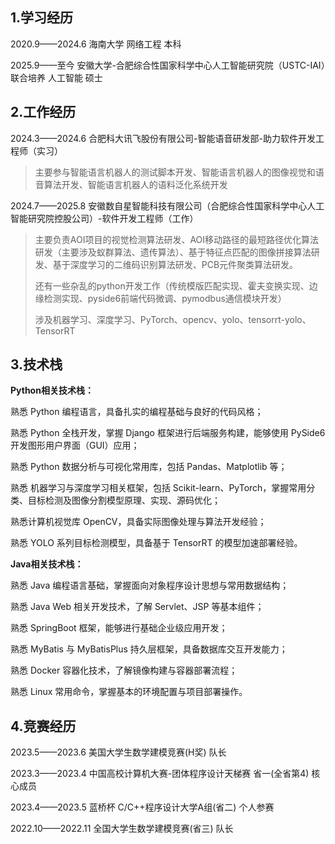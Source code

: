 ## 1.学习经历

2020.9——2024.6 海南大学 网络工程 本科

2025.9——至今 安徽大学-合肥综合性国家科学中心人工智能研究院（USTC-IAI）联合培养 人工智能 硕士

## 2.工作经历

2024.3——2024.6 合肥科大讯飞股份有限公司-智能语音研发部-助力软件开发工程师（实习）

> 主要参与智能语言机器人的测试脚本开发、智能语言机器人的图像视觉和语音算法开发、智能语言机器人的语料泛化系统开发

2024.7——2025.8 安徽数自星智能科技有限公司（合肥综合性国家科学中心人工智能研究院控股公司）-软件开发工程师（工作）

> 主要负责AOI项目的视觉检测算法研发、AOI移动路径的最短路径优化算法研发（主要涉及蚁群算法、遗传算法）、基于特征点匹配的图像拼接算法研发、基于深度学习的二维码识别算法研发、PCB元件聚类算法研发。
>
> 还有一些杂乱的python开发工作（传统模版匹配实现、霍夫变换实现、边缘检测实现、pyside6前端代码微调、pymodbus通信模块开发）
>
> 涉及机器学习、深度学习、PyTorch、opencv、yolo、tensorrt-yolo、TensorRT

## 3.技术栈

**Python相关技术栈：** 

熟悉 Python 编程语言，具备扎实的编程基础与良好的代码风格；

熟悉 Python 全栈开发，掌握 Django 框架进行后端服务构建，能够使用 PySide6 开发图形用户界面（GUI）应用；

熟悉 Python 数据分析与可视化常用库，包括 Pandas、Matplotlib 等；

熟悉 机器学习与深度学习相关框架，包括 Scikit-learn、PyTorch，掌握常用分类、目标检测及图像分割模型原理、实现、源码优化；

熟悉计算机视觉库 OpenCV，具备实际图像处理与算法开发经验；

熟悉 YOLO 系列目标检测模型，具备基于 TensorRT 的模型加速部署经验。

**Java相关技术栈：** 

熟悉 Java 编程语言基础，掌握面向对象程序设计思想与常用数据结构；

熟悉 Java Web 相关开发技术，了解 Servlet、JSP 等基本组件；

熟悉 SpringBoot 框架，能够进行基础企业级应用开发；

熟悉 MyBatis 与 MyBatisPlus 持久层框架，具备数据库交互开发能力；

熟悉 Docker 容器化技术，了解镜像构建与容器部署流程；

熟悉 Linux 常用命令，掌握基本的环境配置与项目部署操作。

## 4.竞赛经历

2023.5——2023.6 美国大学生数学建模竞赛(H奖)  队长 

2023.3——2023.4 中国高校计算机大赛-团体程序设计天梯赛 省一(全省第4) 核心成员

2023.4——2023.5 蓝桥杯 C/C++程序设计大学A组(省二)    个人参赛

2022.10——2022.11 全国大学生数学建模竞赛(省三)    队长







